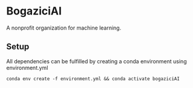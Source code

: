 # BogaziciAI

A nonprofit organization for machine learning. 

## Setup

All dependencies can be fulfilled by creating a conda environment using environment.yml

```shell
conda env create -f environment.yml && conda activate bogaziciAI
```


